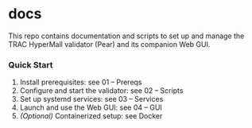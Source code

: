 # docs

This repo contains documentation and scripts to set up and manage the TRAC HyperMall validator (Pear) and its companion Web GUI.

### Quick Start

1. Install prerequisites: see 01 – Prereqs
2. Configure and start the validator: see 02 – Scripts
3. Set up systemd services: see 03 – Services
4. Launch and use the Web GUI: see 04 – GUI
5. _(Optional)_ Containerized setup: see Docker
